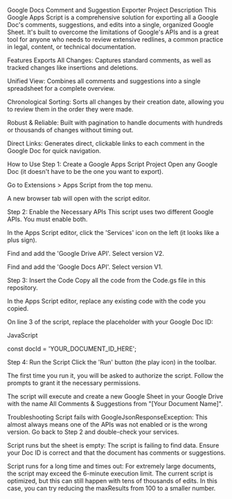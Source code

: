 Google Docs Comment and Suggestion Exporter
Project Description
This Google Apps Script is a comprehensive solution for exporting all a Google Doc's comments, suggestions, and edits into a single, organized Google Sheet. It's built to overcome the limitations of Google's APIs and is a great tool for anyone who needs to review extensive redlines, a common practice in legal, content, or technical documentation.

Features
Exports All Changes: Captures standard comments, as well as tracked changes like insertions and deletions.

Unified View: Combines all comments and suggestions into a single spreadsheet for a complete overview.

Chronological Sorting: Sorts all changes by their creation date, allowing you to review them in the order they were made.

Robust & Reliable: Built with pagination to handle documents with hundreds or thousands of changes without timing out.

Direct Links: Generates direct, clickable links to each comment in the Google Doc for quick navigation.

How to Use
Step 1: Create a Google Apps Script Project
Open any Google Doc (it doesn't have to be the one you want to export).

Go to Extensions > Apps Script from the top menu.

A new browser tab will open with the script editor.

Step 2: Enable the Necessary APIs
This script uses two different Google APIs. You must enable both.

In the Apps Script editor, click the 'Services' icon on the left (it looks like a plus sign).

Find and add the 'Google Drive API'. Select version V2.

Find and add the 'Google Docs API'. Select version V1.

Step 3: Insert the Code
Copy all the code from the Code.gs file in this repository.

In the Apps Script editor, replace any existing code with the code you copied.

On line 3 of the script, replace the placeholder with your Google Doc ID:

JavaScript

const docId = 'YOUR_DOCUMENT_ID_HERE';

Step 4: Run the Script
Click the 'Run' button (the play icon) in the toolbar.

The first time you run it, you will be asked to authorize the script. Follow the prompts to grant it the necessary permissions.

The script will execute and create a new Google Sheet in your Google Drive with the name All Comments & Suggestions from "[Your Document Name]".

Troubleshooting
Script fails with GoogleJsonResponseException: This almost always means one of the APIs was not enabled or is the wrong version. Go back to Step 2 and double-check your services.

Script runs but the sheet is empty: The script is failing to find data. Ensure your Doc ID is correct and that the document has comments or suggestions.

Script runs for a long time and times out: For extremely large documents, the script may exceed the 6-minute execution limit. The current script is optimized, but this can still happen with tens of thousands of edits. In this case, you can try reducing the maxResults from 100 to a smaller number.
